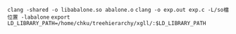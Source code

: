 `clang -shared -o libabalone.so abalone.o`
`clang -o exp.out exp.c -L/so檔位置 -labalone`
`export LD_LIBRARY_PATH=/home/chku/treehierarchy/xgll/:$LD_LIBRARY_PATH`
